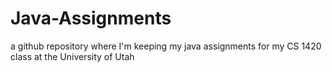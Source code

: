 # Java-Assignments
a github repository where I'm keeping my java assignments for my CS 1420 class at the University of Utah
